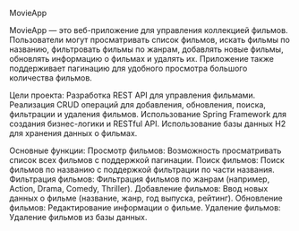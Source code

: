 MovieApp

MovieApp — это веб-приложение для управления коллекцией фильмов. Пользователи могут просматривать список фильмов, искать фильмы по названию, фильтровать фильмы по жанрам, добавлять новые фильмы, обновлять информацию о фильмах и удалять их. 
Приложение также поддерживает пагинацию для удобного просмотра большого количества фильмов.

Цели проекта:
Разработка REST API для управления фильмами.
Реализация CRUD операций для добавления, обновления, поиска, фильтрации и удаления фильмов.
Использование Spring Framework для создания бизнес-логики и RESTful API.
Использование базы данных H2 для хранения данных о фильмах.

Основные функции:
Просмотр фильмов: Возможность просматривать список всех фильмов с поддержкой пагинации.
Поиск фильмов: Поиск фильмов по названию с поддержкой фильтрации по части названия.
Фильтрация фильмов: Фильтрация фильмов по жанрам (например, Action, Drama, Comedy, Thriller).
Добавление фильмов: Ввод новых данных о фильме (название, жанр, год выпуска, рейтинг).
Обновление фильмов: Редактирование информации о фильме.
Удаление фильмов: Удаление фильмов из базы данных.
